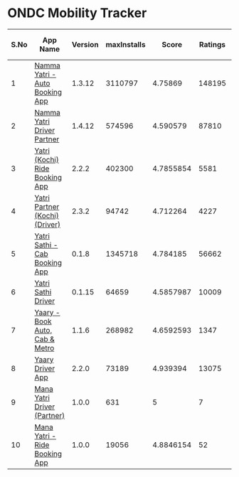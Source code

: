 # ONDC Mobility Tracker

| S.No | App Name | Version | maxInstalls | Score | Ratings | 1 Star | 5 Star | Google Play Reviews |
|------|----------|---------|-------------|-------|---------|--------|--------|---------------------|
| 1 | [Namma Yatri - Auto Booking App](https://play.google.com/store/apps/details?id=in.juspay.nammayatri) | 1.3.12 | 3110797 | 4.75869 | 148195 | 4079 | 128849 | [Google Play reviews](https://flatgithub.com/DigitalIndiaArchiver/NammaYatriStats?filename=raw-data%2Freviews%2FReviews_in.juspay.nammayatri.json) |
| 2 | [Namma Yatri Driver Partner](https://play.google.com/store/apps/details?id=in.juspay.nammayatripartner) | 1.4.12 | 574596 | 4.590579 | 87810 | 4963 | 73546 | [Google Play reviews](https://flatgithub.com/DigitalIndiaArchiver/NammaYatriStats?filename=raw-data%2Freviews%2FReviews_in.juspay.nammayatripartner.json) |
| 3 | [Yatri (Kochi) Ride Booking App](https://play.google.com/store/apps/details?id=net.openkochi.yatri) | 2.2.2 | 402300 | 4.7855854 | 5581 | 149 | 4947 | [Google Play reviews](https://flatgithub.com/DigitalIndiaArchiver/NammaYatriStats?filename=raw-data%2Freviews%2FReviews_net.openkochi.yatri.json) |
| 4 | [Yatri Partner (Kochi) (Driver)](https://play.google.com/store/apps/details?id=net.openkochi.yatripartner) | 2.3.2 | 94742 | 4.712264 | 4227 | 199 | 3718 | [Google Play reviews](https://flatgithub.com/DigitalIndiaArchiver/NammaYatriStats?filename=raw-data%2Freviews%2FReviews_net.openkochi.yatripartner.json) |
| 5 | [Yatri Sathi - Cab Booking App](https://play.google.com/store/apps/details?id=in.juspay.jatrisaathi) | 0.1.8 | 1345718 | 4.784185 | 56662 | 1036 | 49236 | [Google Play reviews](https://flatgithub.com/DigitalIndiaArchiver/NammaYatriStats?filename=raw-data%2Freviews%2FReviews_in.juspay.jatrisaathi.json) |
| 6 | [Yatri Sathi Driver](https://play.google.com/store/apps/details?id=in.juspay.jatrisaathidriver) | 0.1.15 | 64659 | 4.5857987 | 10009 | 591 | 8360 | [Google Play reviews](https://flatgithub.com/DigitalIndiaArchiver/NammaYatriStats?filename=raw-data%2Freviews%2FReviews_in.juspay.jatrisaathidriver.json) |
| 7 | [Yaary - Book Auto, Cab & Metro](https://play.google.com/store/apps/details?id=com.yaary.consumer.android) | 1.1.6 | 268982 | 4.6592593 | 1347 | 99 | 1216 | [Google Play reviews](https://flatgithub.com/DigitalIndiaArchiver/NammaYatriStats?filename=raw-data%2Freviews%2FReviews_com.yaary.consumer.android.json) |
| 8 | [Yaary Driver App](https://play.google.com/store/apps/details?id=com.yaary.partner) | 2.2.0 | 73189 | 4.939394 | 13075 | 144 | 12804 | [Google Play reviews](https://flatgithub.com/DigitalIndiaArchiver/NammaYatriStats?filename=raw-data%2Freviews%2FReviews_com.yaary.partner.json) |
| 9 | [Mana Yatri Driver (Partner)](https://play.google.com/store/apps/details?id=in.mobility.manayatripartner) | 1.0.0 | 631 | 5 | 7 | 0 | 7 | [Google Play reviews](https://flatgithub.com/DigitalIndiaArchiver/NammaYatriStats?filename=raw-data%2Freviews%2FReviews_in.mobility.manayatripartner.json) |
| 10 | [Mana Yatri - Ride Booking App](https://play.google.com/store/apps/details?id=in.mobility.manayatri) | 1.0.0 | 19056 | 4.8846154 | 52 | 0 | 49 | [Google Play reviews](https://flatgithub.com/DigitalIndiaArchiver/NammaYatriStats?filename=raw-data%2Freviews%2FReviews_in.mobility.manayatri.json) |
